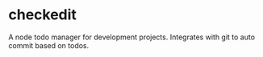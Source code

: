 # checkedit
A node todo manager for development projects. Integrates with git to auto commit based on todos. 
